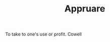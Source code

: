 ---
title: Appruare
permalink: "/definitions/appruare.html"
body: To take to one's use or profit. Cowell
published_at: '2018-07-07'
layout: post
---